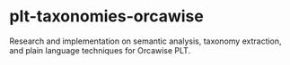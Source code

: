 # plt-taxonomies-orcawise
Research and implementation on semantic analysis, taxonomy extraction, and plain language techniques for Orcawise PLT.

